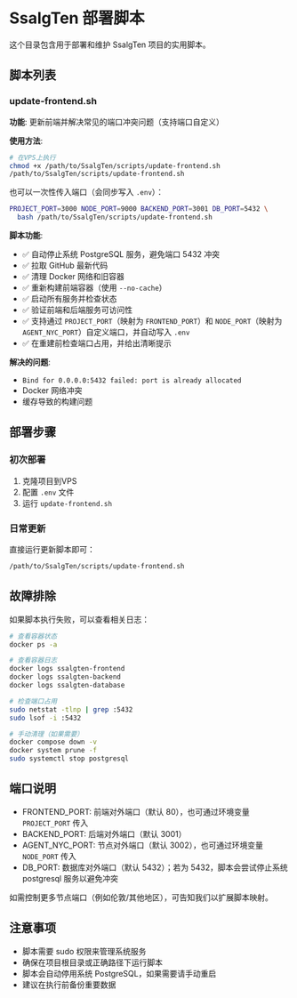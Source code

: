 # SsalgTen 部署脚本

这个目录包含用于部署和维护 SsalgTen 项目的实用脚本。

## 脚本列表

### update-frontend.sh
**功能**: 更新前端并解决常见的端口冲突问题（支持端口自定义）

**使用方法**:
```bash
# 在VPS上执行
chmod +x /path/to/SsalgTen/scripts/update-frontend.sh
/path/to/SsalgTen/scripts/update-frontend.sh
```

也可以一次性传入端口（会同步写入 `.env`）：
```bash
PROJECT_PORT=3000 NODE_PORT=9000 BACKEND_PORT=3001 DB_PORT=5432 \
  bash /path/to/SsalgTen/scripts/update-frontend.sh
```

**脚本功能**:
- ✅ 自动停止系统 PostgreSQL 服务，避免端口 5432 冲突  
- ✅ 拉取 GitHub 最新代码
- ✅ 清理 Docker 网络和旧容器
- ✅ 重新构建前端容器（使用 `--no-cache`）
- ✅ 启动所有服务并检查状态
- ✅ 验证前端和后端服务可访问性
- ✅ 支持通过 `PROJECT_PORT`（映射为 `FRONTEND_PORT`）和 `NODE_PORT`（映射为 `AGENT_NYC_PORT`）自定义端口，并自动写入 `.env`
- ✅ 在重建前检查端口占用，并给出清晰提示

**解决的问题**:
- `Bind for 0.0.0.0:5432 failed: port is already allocated`
- Docker 网络冲突
- 缓存导致的构建问题

## 部署步骤

### 初次部署
1. 克隆项目到VPS
2. 配置 `.env` 文件
3. 运行 `update-frontend.sh`

### 日常更新
直接运行更新脚本即可：
```bash
/path/to/SsalgTen/scripts/update-frontend.sh
```

## 故障排除

如果脚本执行失败，可以查看相关日志：

```bash
# 查看容器状态
docker ps -a

# 查看容器日志
docker logs ssalgten-frontend
docker logs ssalgten-backend  
docker logs ssalgten-database

# 检查端口占用
sudo netstat -tlnp | grep :5432
sudo lsof -i :5432

# 手动清理（如果需要）
docker compose down -v
docker system prune -f
sudo systemctl stop postgresql
```

## 端口说明

- FRONTEND_PORT: 前端对外端口（默认 80），也可通过环境变量 `PROJECT_PORT` 传入
- BACKEND_PORT: 后端对外端口（默认 3001）
- AGENT_NYC_PORT: 节点对外端口（默认 3002），也可通过环境变量 `NODE_PORT` 传入
- DB_PORT: 数据库对外端口（默认 5432）；若为 5432，脚本会尝试停止系统 postgresql 服务以避免冲突

如需控制更多节点端口（例如伦敦/其他地区），可告知我们以扩展脚本映射。

## 注意事项

- 脚本需要 sudo 权限来管理系统服务
- 确保在项目根目录或正确路径下运行脚本
- 脚本会自动停用系统 PostgreSQL，如果需要请手动重启
- 建议在执行前备份重要数据
